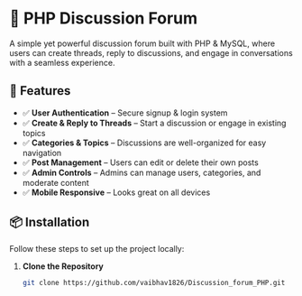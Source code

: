 # 🚀 PHP Discussion Forum

A simple yet powerful discussion forum built with PHP & MySQL, where users can create threads, reply to discussions, and engage in conversations with a seamless experience.

## 🌟 Features

- ✅ **User Authentication** – Secure signup & login system  
- ✅ **Create & Reply to Threads** – Start a discussion or engage in existing topics  
- ✅ **Categories & Topics** – Discussions are well-organized for easy navigation  
- ✅ **Post Management** – Users can edit or delete their own posts  
- ✅ **Admin Controls** – Admins can manage users, categories, and moderate content  
- ✅ **Mobile Responsive** – Looks great on all devices  

## 📦 Installation

Follow these steps to set up the project locally:

1. **Clone the Repository**  
   ```bash
   git clone https://github.com/vaibhav1826/Discussion_forum_PHP.git
